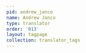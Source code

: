 ```yaml
---
pid: andrew_janco
name: Andrew Janco
type: translator
order: '013'
layout: tagpage
collection: translator_tags
---
```

